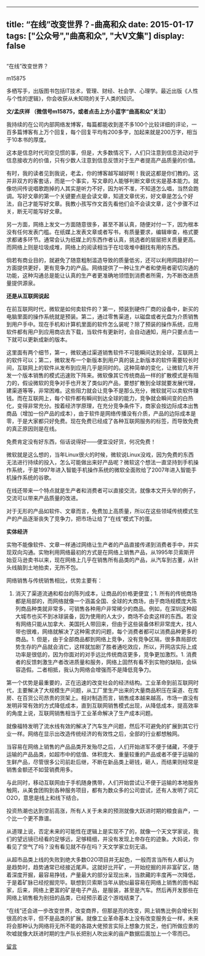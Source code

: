 
---
title:   “在线”改变世界？-曲高和众
date: 2015-01-17
tags: ["公众号","曲高和众", "大V文集"]
display: false
---


## 



“在线”改变世界？




m15875




多栖写手，出版图书包括IT技术，管理、财经、社会学、心理学。最近出版《人性与个性的逻辑》，你会收获从未知晓的关于人类的知识。




**文/孟庆祥 （微信号m15875，或者点击上方小蓝字“曲高和众”关注）**



我持续的在公司内部网络发博客，每篇都能收到差不多100个比较详细的评论，一百多篇博客有上万个回复，每个回复平均有200多字，加起来就是200万字，相当于10本书的厚度。



这本是信息时代司空见惯的事，但是，大多数情况下，人们只注意到信息流动对于信息接收方的价值，只有少数人注意到信息反馈对于生产者提高产品质量的价值。



有时，我的读者见到我说，老孟，你的博客越写越好啊！我说这都是你们教的。这并非双方的客套话，而是一个事实，写文章的人能够判断文章优劣是基本能力。就像坊间传说唱歌跑掉的人其实是听力不好，因为听不准，不知道怎么唱，当然会跑调。写好文章的第一个关键要点是会读文章，知道文章优劣，好文章是怎么个好法，自己才能写好文章。我教小孩写作文首先看他们会不会读文章，这个步骤不过关，断无可能写好文章。



另一方面，网络上发文一方面随意很多，甚至不甚认真，随便对付一下，因为根本没有任何发表门槛。在纸媒上发表文章或者写书，有质量要求，编辑审查，格式要求都诸多环节。通常会认为纸媒上的东西作者认真，挑选者的层层把关质量更高。而网络上则是垃圾成堆，网络上的阅读相当于在垃圾堆中翻找有用的东西。



倘若有商业目的，就避免了随意粗制滥造导致的质量低劣，还可以利用网路好的一方面提供更好，更有竞争力的产品。网络提供了一种让生产者和使用者密切沟通的功能，这种沟通总是能让认真的生产者更准确地领悟到消费者所需，为不断改进质量提供源泉。



**还是从互联网说起**

在前互联网时代，微软是如何卖软件的？第一，预装到硬件厂商的设备中，新买的电脑里面的操作系统就是预装。第二，通过零售渠道，以磁盘或者光盘为介质销售到用户手中。现在手机和计算机里面的软件怎么装呢？除了预装的操作系统，应用软件都有用户到应用商店去下载，当软件有更新时，会自动通知，用户只要点击一下就可以更新成新的版本。



这里面有两个细节，第一，微软通过渠道销售软件不可能瞬间达到全球，互联网上的软件可以；第二，微软发布一个新版本到用户真的装上新版本的软件需要较长时间，互联网上的软件从发布到应用几乎是同时的。这种简单的变化，让微软几年开发一个版本销售的模式迅速败下阵来。微软像其它传统商品一样的扩散模式是有阻力的，假设微软的竞争对手也开发了类似的产品，要想扩散到全球就要发展代理，建渠道等等，非常困难。这些阻力就会让竞争不是那么充分，微软就可以卖软件赚钱。而在互联网上，每个软件都有瞬间到达全球的能力，竞争就会瞬间变的白热化，变得非常充分。按着经济学原理，在充分竞争条件下，商家会按边际成本出售商品（增加一份产品的成本），由于软件是网络传播没有介质，产品的边际成本是零，于是大家都只好免费。现在免费已经成了各种互联网服务的标签，而导致免费的真正原因则是在线。



免费肯定没有好东西，俗话说得好——便宜没好货，何况免费！



微软就是这么想的，当年Linux很火的时候，微软说Linux没戏，因为免费的东西无法进行持续的投入，怎么可能做出来好产品呢？微软这个想法一直坚持到手机操作系统，于是1997年进入智能手机操作系统的微软全面败给了2007年进入智能手机操作系统的谷歌。



在线还带来一个特点就是生产者和消费者可以直接交流，就像本文开头举的例子，交流可以带来产品质量的改进。



对于无形的产品如软件、文章而言，免费加上高质量，所以在这些领域传统模式生产的产品逐渐丧失了竞争力，把市场让给了“在线”模式下的蛋。



**实体经济**

实物不能像软件、文章一样通过网络让生产者的产品直接传递到消费者手中，并实现双向沟通。实物利用网络最初的方式是在网络上销售产品，从1995年贝索斯开始亚马逊卖书以来，现在网络上几乎在销售所有品类的产品，从汽车到古董，从针头线脑到土地拍卖，无所不包。



网络销售与传统销售相比，优势主要有：


1. 消灭了渠道流通和柜台的陈列成本，让商品的价格更便宜；1. 所有的传统商场都是局部的，而网络就像一个涵盖全国、全球的大商场，由于商场规模庞大陈列商品种类就非常多，可销售各种用户非常稀少的商品。例如，在深圳这种超大城市也买不到冰球装备，因为使用的人太少，商场不会卖这样的东西。若没有网络只能从加拿大、美国托人带回来，但由于这些装备体积非常庞大，找人带也很难，网络就解决了这种需求的问题，每个消费者都可以消费品种更多的商品。1. 但是，由于全部商品都到网络上竞争，没有竞争区隔，很多靠局部优势生存的产品就会消亡，这样就加剧了胜者通吃效应，所以，开网店实际上成功率是很低的，因为你面对的对手远比传统商店更多，竞争更加激烈。1. 消费者的反馈刺激生产者改进质量和服务，网络上固然有看不到实物的缺陷，会纵容造假。二者相抵，我认为网络会增强而不是降低竞争力。


第一个优势是最重要的，正在迅速的改变社会的经济结构。工业革命到前互联网时代，主要解决了大规模生产问题，从工厂里生产出来的大量商品积压在渠道、在库房、在百货公司昂贵的货架上。相对制造而言，销售成本越来越高，市场一直没有发明非常有效的方式降低成本，直到互联网销售模式出现，从降低成本，提高效率的角度上说，互联网销售相当于工业革命解决了生产成本问题。



就像福特发明了流水线有效的解决了汽车生产问题，然后不可避免的扩展到其它行业一样。网络在显示出改造传统经济的有效性之后，全部的行业都想触网。



当容易在网络上销售的产品品类开发殆尽之后，人们开始进军不便于储藏，不便于运输的产品品类，如超市中的低值、体积庞大、重量较重的产品或者不便于运输的生鲜产品，尽管很多公司前赴后继，不断在新品类上砸钱，砸人，而结果则经常是销售金额还不如营销费用多。



与此同时，移动互联网由于手机随身携带，人们开始尝试让不便于运输的本地服务触网，从美食团购到各种服务项目，都有为数众多的公司尝试，还有人发明了词汇O2O，意思是线上和线下结合。



投资热潮也达到空前高涨，所有人关于未来的预测就像大跃进时期的粮食亩产，一个比一个更不靠谱。



从道理上说，否定未来的可能性在逻辑上是实现不了的，就像一个天文学家说，我们的望远镜已经看的足够远，足够精细，并没有发现上帝存在的迹象。大妈说，你看见了空气了吗？没有看见就不存在吗？天文学家立刻无语。



从超市品类上线的失败到绝大多数O2O项目并无起色，一般而言当所有人都认为是趋势时，趋势通常已经接近尾声。这就好比开矿，一开始挖掘的并非富矿区，随着深度开掘，最容易挣钱，产量最大的部分呈现出来，当款藏的丰度再一次降低，于是着矿脉已经挖掘完毕。联想到贝索斯当年从貌似最容易在网络上销售的图书起家，后来，网络上更富的矿是电子产品，是服装，甚至是汽车。然后再开发那些在网络上销售极为别扭的品类，已经预示着这个游戏结束了。



“在线”还会进一步改变世界，改变商界，但那是亮的改变，网上销售比例会增长到很高的水平，但不是品类的扩展。就像工业革命基本上没有改变服务业一样，未来将会那种认为网络将无所不能的各路大佬预言实际上想象力贫乏，他们所做应景的吹嘘就像大跃进时期的生产队长把别人吹出来的亩产数据后面加上一个零而已。











[留言](javascript:;)


